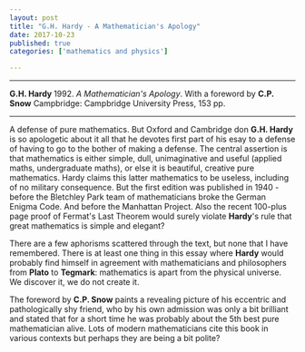 ```yaml
---
layout: post
title: "G.H. Hardy - A Mathematician's Apology"
date: 2017-10-23
published: true
categories: ['mathematics and physics']

---
```



***
<b>G.H. Hardy </b> 1992. _A Mathematician's Apology_. With a foreword by <b>C.P. Snow</b> Campbridge: Campbridge University Press, 153 pp.

***
 
A defense of pure mathematics.  But Oxford and Cambridge don **G.H. Hardy** is so apologetic about it all that he devotes first part of his esay to a defense of having to go to the bother of making a defense.  The central assertion is that mathematics is either simple, dull, unimaginative and useful (applied maths, undergraduate maths), or else it is beautiful, creative pure mathematics.  Hardy claims this latter mathematics to be useless, including of no military consequence.  But the first edition was published in 1940 - before the Bletchley Park team of mathematicians broke the German Enigma Code.  And before the Manhattan Project.  Also the recent 100-plus page proof of Fermat's Last Theorem would surely violate **Hardy**'s rule that great mathematics is simple and elegant?

There are a few aphorisms scattered through the text, but none that I have remembered.  There is at least one thing in this essay where **Hardy** would probably find himself in agreement with mathematicians and philosophers from **Plato** to **Tegmark**: mathematics is apart from the physical universe.  We discover it, we do not create it. 

The foreword by **C.P. Snow** paints a revealing picture of his eccentric and pathologically shy friend, who by his own admission was only a bit brilliant and stated that for a short time he was probably about the 5th best pure mathematician alive.  Lots of modern mathematicians cite this book in various contexts but perhaps they are being a bit polite? 


